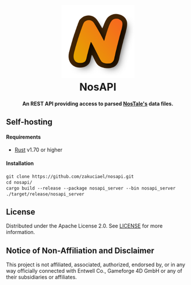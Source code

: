 <!--suppress HtmlDeprecatedAttribute, CheckImageSize -->
<h1 align="center">
    <a href="https://github.com/zakuciael/nosapi">
        <img alt="NosAPI" src="/.github/logo.png" width="200" />
    </a>
    <br />
    NosAPI
</h1>

<h4 align="center">
An REST API providing access to parsed <a href="https://gameforge.com/en-GB/play/nostale">NosTale's</a> data files.
</h4>

## Self-hosting
#### Requirements
- [Rust](https://www.rust-lang.org/tools/install) v1.70 or higher

#### Installation
```
git clone https://github.com/zakuciael/nosapi.git
cd nosapi/
cargo build --release --package nosapi_server --bin nosapi_server
./target/release/nosapi_server
```

## License

Distributed under the Apache License 2.0. See [LICENSE](LICENSE) for
more information.

## Notice of Non-Affiliation and Disclaimer

This project is not affiliated, associated, authorized, endorsed by, or in any way officially connected with Entwell
Co., Gameforge 4D GmbH or any of their subsidiaries or affiliates.
